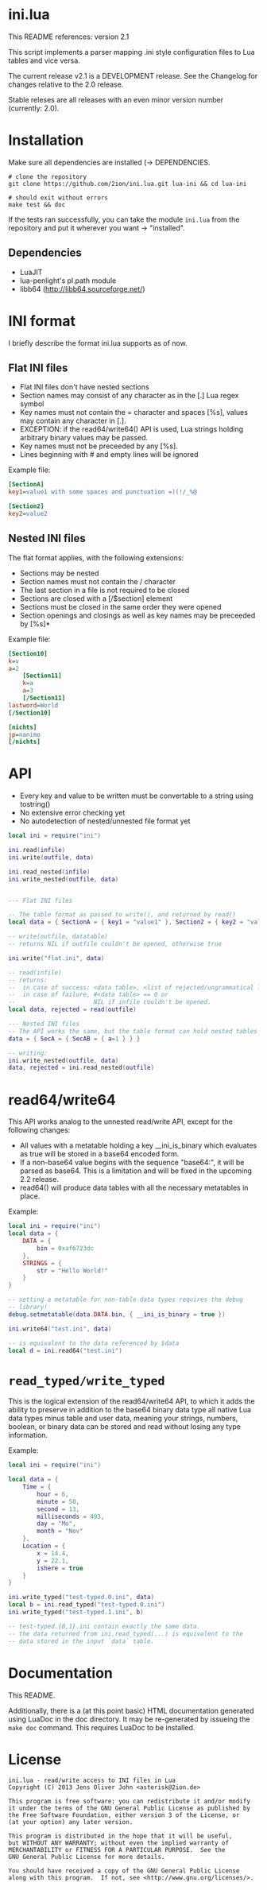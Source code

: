 # ini.lua

This README references: version 2.1

This script implements a parser mapping .ini style configuration files to Lua
tables and vice versa.

The current release v2.1 is a DEVELOPMENT release. See the Changelog for
changes relative to the 2.0 release.

Stable releses are all releases with an even minor version number
(currently: 2.0).

# Installation

Make sure all dependencies are installed (-> DEPENDENCIES.

```shell
# clone the repository
git clone https://github.com/2ion/ini.lua.git lua-ini && cd lua-ini

# should exit without errors
make test && doc
```

If the tests ran successfully, you can take the module `ini.lua` from
the repository and put it wherever you want -> "installed".

## Dependencies

* LuaJIT
* lua-penlight's pl.path module
* libb64 (http://libb64.sourceforge.net/)

# INI format

I briefly describe the format ini.lua supports as of now.

## Flat INI files

* Flat INI files don't have nested sections
* Section names may consist of any character as in the [.]
  Lua regex symbol
* Key names must not contain the = character and spaces [%s], values may contain any
  character in [.].
* EXCEPTION: if the read64/write64() API is used, Lua strings holding
  arbitrary binary values may be passed.
* Key names must not be preceeded by any [%s].
* Lines beginning with # and empty lines will be ignored

Example file:

```ini
[SectionA]
key1=value1 with some spaces and punctuation =)(!/_%@

[Section2]
key2=value2
```

## Nested INI files

The flat format applies, with the following extensions:

* Sections may be nested
* Section names must not contain the / character
* The last section in a file is not required to be closed
* Sections are closed with a [/$section] element
* Sections must be closed in the same order they were opened
* Section openings and closings as well as key names may be preceeded by
  [%s]*

Example file:

```ini
[Section10]
k=v
a=2
    [Section11]
    k=a
    a=3
    [/Section11]
lastword=World
[/Section10]

[nichts]
jp=nanimo
[/nichts]
```

# API

* Every key and value to be written must be convertable to a string
  using tostring()
* No extensive error checking yet
* No autodetection of nested/unnested file format yet

```lua
local ini = require("ini")

ini.read(infile)
ini.write(outfile, data)

ini.read_nested(infile)
ini.write_nested(outfile, data)
```

```lua

--- Flat INI files

-- The table format as passed to write(), and returned by read()
local data = { SectionA = { key1 = "value1" }, Section2 = { key2 = "value2" } }

-- write(outfile, datatable)
-- returns NIL if outfile couldn't be opened, otherwise true

ini.write("flat.ini", data)

-- read(infile)
-- returns:
--  in case of success: <data table>, <list of rejected/ungrammatical lines' line numbers>
--  in case of failure, #<data table> == 0 or
--                      NIL if infile couldn't be opened.
local data, rejected = read(outfile)

--- Nested INI files
-- The API works the same, but the table format can hold nested tables
data = { SecA = { SecAB = { a=1 } } }

-- writing:
ini.write_nested(outfile, data)
data, rejected = ini.read_nested(outfile)
```

# read64/write64

This API works analog to the unnested read/write API, except for the
following changes:

* All values with a metatable holding a key __ini_is_binary which
  evaluates as true will be stored in a base64 encoded form.
* If a non-base64 value begins with the sequence "base64:", it will be
  parsed as base64. This is a limitation and will be fixed in the
  upcoming 2.2 release.
* read64() will produce data tables with all the necessary metatables in
  place.

Example:

```lua
local ini = require("ini")
local data = {
    DATA = {
        bin = 0xaf6723dc
    },
    STRINGS = {
        str = "Hello World!"
    }
}

-- setting a metatable for non-table data types requires the debug
-- library!
debug.setmetatable(data.DATA.bin, { __ini_is_binary = true })

ini.write64("test.ini", data)

-- is equivalent to the data referenced by $data
local d = ini.read64("test.ini")
```

# ```read_typed/write_typed```

This is the logical extension of the read64/write64 API, to which it
adds the ability to preserve in addition to the base64 binary data type
all native Lua data types minus table and user data, meaning your
strings, numbers, boolean, or binary data can be stored and read without
losing any type information.

Example:

```lua
local ini = require("ini")

local data = {
    Time = {
        hour = 6,
        minute = 50,
        second = 13,
        milliseconds = 493,
        day = "Mo",
        month = "Nov"
    },
    Location = {
        x = 14.4,
        y = 22.1,
        ishere = true
    }
}

ini.write_typed("test-typed.0.ini", data)
local b = ini.read_typed("test-typed.0.ini")
ini.write_typed("test-typed.1.ini", b)

-- test-typed.{0,1}.ini contain exactly the same data.
-- the data returned from ini.read_typed(...) is equivalent to the
-- data stored in the input `data` table.
```

# Documentation

This README.

Additionally, there is  a (at this point basic) HTML documentation
generated using LuaDoc in the doc directory. It may be re-generated by
issueing the `make doc` command.  This requires LuaDoc to be installed. 

# License

```
ini.lua - read/write access to INI files in Lua
Copyright (C) 2013 Jens Oliver John <asterisk@2ion.de>

This program is free software: you can redistribute it and/or modify
it under the terms of the GNU General Public License as published by
the Free Software Foundation, either version 3 of the License, or
(at your option) any later version.

This program is distributed in the hope that it will be useful,
but WITHOUT ANY WARRANTY; without even the implied warranty of
MERCHANTABILITY or FITNESS FOR A PARTICULAR PURPOSE.  See the
GNU General Public License for more details.

You should have received a copy of the GNU General Public License
along with this program.  If not, see <http://www.gnu.org/licenses/>.
```

